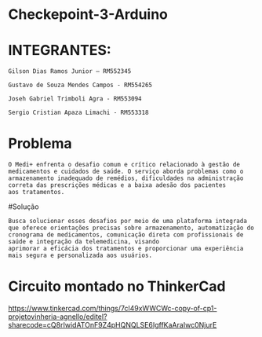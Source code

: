 # Checkepoint-3-Arduino


# INTEGRANTES:

    Gilson Dias Ramos Junior – RM552345 

    Gustavo de Souza Mendes Campos - RM554265

    Joseh Gabriel Trimboli Agra - RM553094

    Sergio Cristian Apaza Limachi - RM553318

# Problema

    O Medi+ enfrenta o desafio comum e crítico relacionado à gestão de medicamentos e cuidados de saúde. O serviço aborda problemas como o armazenamento inadequado de remédios, dificuldades na administração correta das prescrições médicas e a baixa adesão dos pacientes 
    aos tratamentos. 

#Solução

    Busca solucionar esses desafios por meio de uma plataforma integrada que oferece orientações precisas sobre armazenamento, automatização do cronograma de medicamentos, comunicação direta com profissionais de saúde e integração da telemedicina, visando 
    aprimorar a eficácia dos tratamentos e proporcionar uma experiência mais segura e personalizada aos usuários.

# Circuito montado no ThinkerCad

https://www.tinkercad.com/things/7cl49xWWCWc-copy-of-cp1-projetovinheria-agnello/editel?sharecode=cQ8rIwidATOnF9Z4pHQNQLSE6IgffKaAraIwc0NjurE


